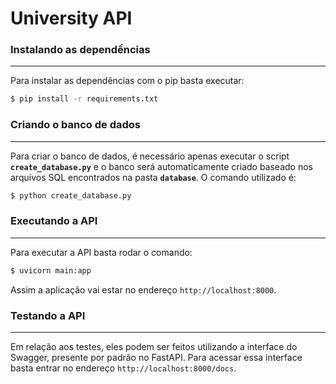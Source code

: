 # University API

### Instalando as dependềncias
---

Para instalar as dependências com o pip basta executar:

```bash
$ pip install -r requirements.txt 
```

### Criando o banco de dados
---

Para criar o banco de dados, é necessário apenas executar o script **`create_database.py`** e o banco será automaticamente criado baseado nos arquivos SQL encontrados na pasta **`database`**. O comando utilizado é:

```bash
$ python create_database.py
```

### Executando a API
---

Para executar a API basta rodar o comando:

```bash
$ uvicorn main:app
```

Assim a aplicação vai estar no endereço `http://localhost:8000`.

### Testando a API
---

Em relação aos testes, eles podem ser feitos utilizando a interface do Swagger, presente por padrão no FastAPI. Para acessar essa interface basta entrar no endereço `http://localhost:8000/docs`.


